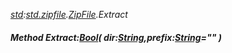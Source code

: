 _[std](../../modules/std/std-module.md):[std.zipfile](../../modules/std/std-zipfile.md).[ZipFile](../../modules/std/std-zipfile-zipfile.md).Extract_
##### Method Extract:[Bool](../../modules/wonkey/wonkey-types-bool.md)( dir:[String](../../modules/wonkey/wonkey-types-string.md),prefix:[String](../../modules/wonkey/wonkey-types-string.md)="" )
